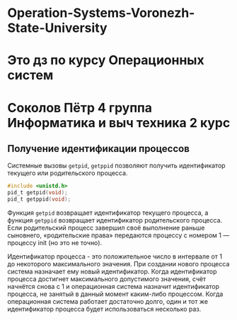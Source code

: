 # Operation-Systems-Voronezh-State-University
# Это дз по курсу Операционных систем
# Соколов Пётр 4 группа Информатика и выч техника 2 курс

## Получение идентификации процессов

Системные вызовы `getpid`, `getppid` позволяют получить идентификатор текущего или родительского процесса.

```c
#include <unistd.h>
pid_t getpid(void);
pid_t getppid(void);
```

Функция `getpid` возвращает идентификатор текущего процесса, а функция `getppid` возвращает идентификатор родительского процесса.
Если родительский процесс завершил своё выполнение раньше сыновнего, «родительские права» передаются процессу с номером 1 —
процессу init (но это не точно).

Идентификатор процесса - это положительное число в интервале от 1 до некоторого максимального значения.
При создании нового процесса система назначает ему новый идентификатор.
Когда идентификатор процесса достигнет максимального допустимого значения, счёт начнётся снова с 1
и операционная система назначит идентификатор процесса, не занятый в данный момент каким-либо процессом.
Когда операционная система работает достаточно долго, один и тот же идентификатор процесса будет использоваться несколько раз.
